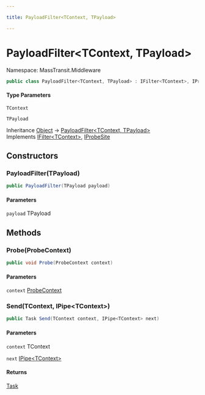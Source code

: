 ```yaml
---

title: PayloadFilter<TContext, TPayload>

---
```


# PayloadFilter\<TContext, TPayload\>

Namespace: MassTransit.Middleware

```csharp
public class PayloadFilter<TContext, TPayload> : IFilter<TContext>, IProbeSite
```

#### Type Parameters

`TContext`<br/>

`TPayload`<br/>

Inheritance [Object](https://learn.microsoft.com/en-us/dotnet/api/system.object) → [PayloadFilter\<TContext, TPayload\>](../masstransit-middleware/payloadfilter-2)<br/>
Implements [IFilter\<TContext\>](../../masstransit-abstractions/masstransit/ifilter-1), [IProbeSite](../../masstransit-abstractions/masstransit/iprobesite)

## Constructors

### **PayloadFilter(TPayload)**

```csharp
public PayloadFilter(TPayload payload)
```

#### Parameters

`payload` TPayload<br/>

## Methods

### **Probe(ProbeContext)**

```csharp
public void Probe(ProbeContext context)
```

#### Parameters

`context` [ProbeContext](../../masstransit-abstractions/masstransit/probecontext)<br/>

### **Send(TContext, IPipe\<TContext\>)**

```csharp
public Task Send(TContext context, IPipe<TContext> next)
```

#### Parameters

`context` TContext<br/>

`next` [IPipe\<TContext\>](../../masstransit-abstractions/masstransit/ipipe-1)<br/>

#### Returns

[Task](https://learn.microsoft.com/en-us/dotnet/api/system.threading.tasks.task)<br/>
